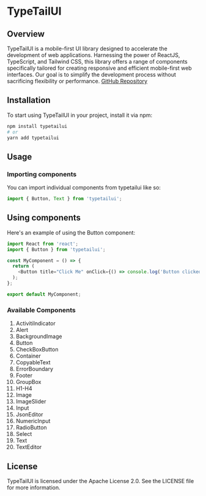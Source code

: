 # TypeTailUI

## Overview
TypeTailUI is a mobile-first UI library designed to accelerate the development of web applications. Harnessing the power of ReactJS, TypeScript, and Tailwind CSS, this library offers a range of components specifically tailored for creating responsive and efficient mobile-first web interfaces. Our goal is to simplify the development process without sacrificing flexibility or performance.
[GitHub Repository](https://github.com/Thao-V/typetailui)
## Installation
To start using TypeTailUI in your project, install it via npm:

```bash
npm install typetailui
# or
yarn add typetailui
```
## Usage
### Importing components
You can import individual components from typetailui like so:
```JavaScript
import { Button, Text } from 'typetailui';
```
## Using components
Here's an example of using the Button component:
```JavaScript
import React from 'react';
import { Button } from 'typetailui';

const MyComponent = () => {
  return (
    <Button title="Click Me" onClick={() => console.log('Button clicked')}/>
  );
};

export default MyComponent;

```
### Available Components
1. ActivitiIndicator
2. Alert
3. BackgroundImage
4. Button
5. CheckBoxButton
6. Container
7. CopyableText
8. ErrorBoundary
9. Footer
10. GroupBox
11. H1-H4
12. Image
13. ImageSlider
14. Input
15. JsonEditor
16. NumericInput
17. RadioButton
18. Select
19. Text
20. TextEditor
## License
TypeTailUI is licensed under the Apache License 2.0. See the LICENSE file for more information.